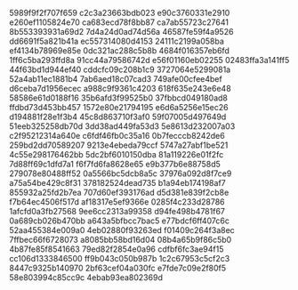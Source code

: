 5989f9f2f707f659
c2c3a23663bdb023
e90c3760331e2910
e260ef1105824e70
ca683ecd78f8bb87
ca7ab55723c27641
8b553393931a69d2
7d4a24d0ad74d56a
46587fe59f4a9526
dd6691f5a821b41a
ec557314080d4153
24111c2199a058ba
ef4134b78969e85e
0dc321ac288c5b8b
4684f016357eb6fd
1ff6c5ba293ffd8a
91cc44a79586742d
e56f01160eb02255
02483ffa3a141ff5
44f63bd1d944ef40
cddcfc09c208b1c9
3727064e5299081a
52a4ab11ec1881b4
7ab6aed18c07cad3
749afe00cfee4bef
d6ceba7d1956ecec
a988c9f9361c4203
618f635e243e6e48
58586e61d0188f16
35b6afd3f99525b0
37fbbcd049180ad8
ffdbd73d453bb457
1572e80e21794195
e6d6a5256e15ec26
d194881f28e1f3b4
45c8d863710f3af0
59f07005d497649d
51eeb325258db70d
3dd38ad449fa53d3
5e8613d232007a03
c2f95212314a640e
c6fdf46fb0c35a16
0b7fecccb8242de6
259bd2dd70589207
9213e4ebeda79ccf
5747a27abf1be521
4c55e298176462bb
5dc2bf6010150dba
81a119226e01f2fc
7d88ff69c1dfd7a1
f6f7fd6fa8628e65
e9b377b6e88758d5
279078e80488ff52
0a5566bc5dcb8a5c
37976a092d8f7ce9
a75a54be429c8f31
378182524dead735
b1a94eb174198af7
855932a25fd2b7ea
707d60ef393176ad
d5d381e839f2cb8e
f7b64ec4506f517d
af18317e5ef9366e
0285f4c233d28786
1afcfd0a3fb27568
9ee6cc2313a99358
d94fe498b4781f67
0a689cb026b470bb
a643a5bfbcc7bac5
e77bdcf6ff407c6c
52aa455384e009a0
4eb02880f93263ed
f01409c264f3a8ec
7ffbec66f6728073
a8085bb58bd16d04
08b4a65b9f86c5b0
4b87fe85f8541663
79ed82f2854e0a96
cdfbf6fc3ae94f15
cc106d1333846500
ff9b043c050b987b
1c2c67953c5cf2c3
8447c9325b140970
2bf63cef04a030fc
e7fde7c09e2f80f5
58e803994c85cc9c
4ebab93ea802369d
